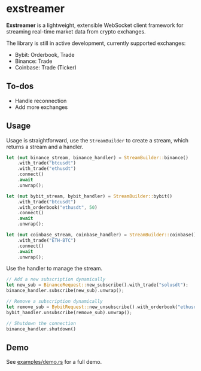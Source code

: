 # exstreamer

**Exstreamer** is a lightweight, extensible WebSocket client framework for streaming real-time market data from crypto exchanges.

The library is still in active development, currently supported exchanges:
- Bybit: Orderbook, Trade
- Binance: Trade
- Coinbase: Trade (Ticker)

## To-dos
- Handle reconnection
- Add more exchanges

## Usage

Usage is straightforward, use the `StreamBuilder` to create a stream, which returns a stream and a handler.
```rust
let (mut binance_stream, binance_handler) = StreamBuilder::binance()
    .with_trade("btcusdt")
    .with_trade("ethusdt")
    .connect()
    .await
    .unwrap();

let (mut bybit_stream, bybit_handler) = StreamBuilder::bybit()
    .with_trade("btcusdt")
    .with_orderbook("ethusdt", 50)
    .connect()
    .await
    .unwrap();

let (mut coinbase_stream, coinbase_handler) = StreamBuilder::coinbase()
    .with_trade("ETH-BTC")
    .connect()
    .await
    .unwrap();
```

Use the handler to manage the stream.
```rust
// Add a new subscription dynamically
let new_sub = BinanceRequest::new_subscribe().with_trade("solusdt");
binance_handler.subscribe(new_sub).unwrap();

// Remove a subscription dynamically
let remove_sub = BybitRequest::new_unsubscribe().with_orderbook("ethusdt", 50);
bybit_handler.unsubscribe(remove_sub).unwrap();

// Shutdown the connection
binance_handler.shutdown()
```

## Demo

See [examples/demo.rs](examples/demo.rs) for a full demo.